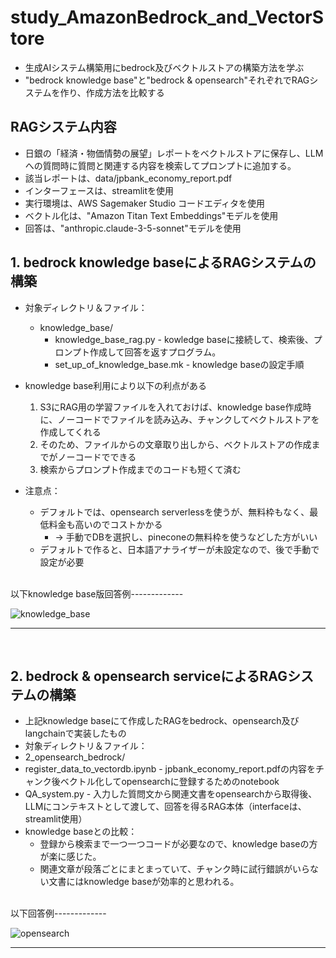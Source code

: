 # study_AmazonBedrock_and_VectorStore
* 生成AIシステム構築用にbedrock及びベクトルストアの構築方法を学ぶ
* "bedrock knowledge base"と"bedrock & opensearch"それぞれでRAGシステムを作り、作成方法を比較する

## RAGシステム内容
* 日銀の「経済・物価情勢の展望」レポートをベクトルストアに保存し、LLMへの質問時に質問と関連する内容を検索してプロンプトに追加する。
 * 該当レポートは、data/jpbank_economy_report.pdf 
* インターフェースは、streamlitを使用
* 実行環境は、AWS Sagemaker Studio コードエディタを使用
* ベクトル化は、"Amazon Titan Text Embeddings"モデルを使用
* 回答は、"anthropic.claude-3-5-sonnet"モデルを使用

## 1. bedrock knowledge baseによるRAGシステムの構築
* 対象ディレクトリ＆ファイル：
  * knowledge_base/
    * knowledge_base_rag.py - kowledge baseに接続して、検索後、プロンプト作成して回答を返すプログラム。
    * set_up_of_knowledge_base.mk - knowledge baseの設定手順
 
* knowledge base利用により以下の利点がある
  1. S3にRAG用の学習ファイルを入れておけば、knowledge base作成時に、ノーコードでファイルを読み込み、チャンクしてベクトルストアを作成してくれる
  2. そのため、ファイルからの文章取り出しから、ベクトルストアの作成までがノーコードでできる
  3. 検索からプロンプト作成までのコードも短くて済む
* 注意点：
  * デフォルトでは、opensearch serverlessを使うが、無料枠もなく、最低料金も高いのでコストかかる
    * → 手動でDBを選択し、pineconeの無料枠を使うなどした方がいい
  * デフォルトで作ると、日本語アナライザーが未設定なので、後で手動で設定が必要
 
<br>
以下knowledge base版回答例-------------

![knowledge_base](https://github.com/user-attachments/assets/e7865487-7bd4-4764-b86c-f209d0f25834)

---------------------

<br>

## 2. bedrock & opensearch serviceによるRAGシステムの構築
* 上記knowledge baseにて作成したRAGをbedrock、opensearch及びlangchainで実装したもの
* 対象ディレクトリ＆ファイル：
 * 2_opensearch_bedrock/
  * register_data_to_vectordb.ipynb - jpbank_economy_report.pdfの内容をチャンク後ベクトル化してopensearchに登録するためのnotebook
  * QA_system.py - 入力した質問文から関連文書をopensearchから取得後、LLMにコンテキストとして渡して、回答を得るRAG本体（interfaceは、streamlit使用）
* knowledge baseとの比較：
  * 登録から検索まで一つ一つコードが必要なので、knowledge baseの方が楽に感じた。
  * 関連文章が段落ごとにまとまっていて、チャンク時に試行錯誤がいらない文書にはknowledge baseが効率的と思われる。

<br>
以下回答例-------------

![opensearch](https://github.com/user-attachments/assets/dd76251e-8b12-4be2-b950-ec0f90d63788)

---------------------

